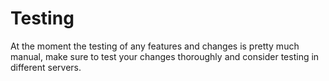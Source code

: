 # Testing

At the moment the testing of any features and changes is pretty much manual, make sure to test your changes thoroughly and consider testing in different servers.

